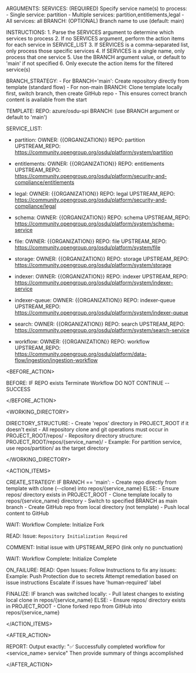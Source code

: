 ARGUMENTS:
    SERVICES: (REQUIRED) Specify service name(s) to process:
        - Single service: partition
        - Multiple services: partition,entitlements,legal
        - All services: all
    BRANCH: (OPTIONAL) Branch name to use (default: main)

INSTRUCTIONS: 
    1. Parse the SERVICES argument to determine which services to process
    2. If no SERVICES argument, perform the action items for each service in SERVICE_LIST
    3. If SERVICES is a comma-separated list, only process those specific services
    4. If SERVICES is a single name, only process that one service
    5. Use the BRANCH argument value, or default to 'main' if not specified
    6. Only execute the action items for the filtered service(s)
    
BRANCH_STRATEGY:
    - For BRANCH='main': Create repository directly from template (standard flow)
    - For non-main BRANCH: Clone template locally first, switch branch, then create GitHub repo
    - This ensures correct branch content is available from the start

TEMPLATE:
    REPO: azure/osdu-spi
    BRANCH: (use BRANCH argument or default to 'main') 

SERVICE_LIST:

- partition:
    OWNER: {{ORGANIZATION}}
    REPO: partition
    UPSTREAM_REPO: https://community.opengroup.org/osdu/platform/system/partition

- entitlements:
    OWNER: {{ORGANIZATION}}
    REPO: entitlements
    UPSTREAM_REPO: https://community.opengroup.org/osdu/platform/security-and-compliance/entitlements

- legal:
    OWNER: {{ORGANIZATION}}
    REPO: legal
    UPSTREAM_REPO: https://community.opengroup.org/osdu/platform/security-and-compliance/legal

- schema:
    OWNER: {{ORGANIZATION}}
    REPO: schema
    UPSTREAM_REPO: https://community.opengroup.org/osdu/platform/system/schema-service

- file:
    OWNER: {{ORGANIZATION}}
    REPO: file
    UPSTREAM_REPO: https://community.opengroup.org/osdu/platform/system/file

- storage:
    OWNER: {{ORGANIZATION}}
    REPO: storage
    UPSTREAM_REPO: https://community.opengroup.org/osdu/platform/system/storage

- indexer:
    OWNER: {{ORGANIZATION}}
    REPO: indexer
    UPSTREAM_REPO: https://community.opengroup.org/osdu/platform/system/indexer-service

- indexer-queue:
    OWNER: {{ORGANIZATION}}
    REPO: indexer-queue
    UPSTREAM_REPO: https://community.opengroup.org/osdu/platform/system/indexer-queue

- search:
    OWNER: {{ORGANIZATION}}
    REPO: search
    UPSTREAM_REPO: https://community.opengroup.org/osdu/platform/system/search-service

- workflow:
    OWNER: {{ORGANIZATION}}
    REPO: workflow
    UPSTREAM_REPO: https://community.opengroup.org/osdu/platform/data-flow/ingestion/ingestion-workflow


<BEFORE_ACTION>

BEFORE:
    IF REPO exists Terminate Workflow DO NOT CONTINUE -- SUCCESS

</BEFORE_ACTION>


<WORKING_DIRECTORY>

DIRECTORY_STRUCTURE:
    - Create 'repos' directory in PROJECT_ROOT if it doesn't exist
    - All repository clone and git operations must occur in PROJECT_ROOT/repos/
    - Repository directory structure: PROJECT_ROOT/repos/{service_name}/
    - Example: For partition service, use repos/partition/ as the target directory

</WORKING_DIRECTORY>


<ACTION_ITEMS>

CREATE_STRATEGY:
    IF BRANCH == 'main':
        - Create repo directly from template with clone (--clone) into repos/{service_name}
    ELSE:
        - Ensure repos/ directory exists in PROJECT_ROOT
        - Clone template locally to repos/{service_name} directory
        - Switch to specified BRANCH as main branch
        - Create GitHub repo from local directory (not template)
        - Push local content to GitHub

WAIT:
    Workflow Complete: Initialize Fork

READ:
    Issue: `Repository Initialization Required`

COMMENT:
    Initial issue with UPSTREAM_REPO (link only no punctuation)

WAIT:
    Workflow Complete: Initialize Complete

ON_FAILURE:
    READ:
        Open Issues:
            Follow Instructions to fix any issues:
                Example: Push Protection due to secrets
            Attempt remediation based on issue instructions
            Escalate if issues have 'human-required' label

FINALIZE:
    IF branch was switched locally:
        - Pull latest changes to existing local clone in repos/{service_name}
    ELSE:
        - Ensure repos/ directory exists in PROJECT_ROOT
        - Clone forked repo from GitHub into repos/{service_name}

</ACTION_ITEMS>

<AFTER_ACTION>

REPORT:
    Output exactly: "✅ Successfully completed workflow for <service_name> service"
    Then provide summary of things accomplished

</AFTER_ACTION>
